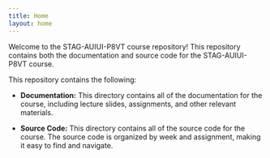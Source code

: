 ```yaml
---
title: Home
layout: home
---
```


Welcome to the STAG-AUIUI-P8VT course repository! This repository contains both the documentation and source code for the STAG-AUIUI-P8VT course.

This repository contains the following:

- **Documentation:** This directory contains all of the documentation for the course, including lecture slides, assignments, and other relevant materials.

- **Source Code:** This directory contains all of the source code for the course. The source code is organized by week and assignment, making it easy to find and navigate.
